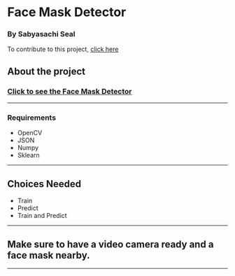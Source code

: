# Face Mask Detector

### By Sabyasachi Seal 

To contribute to this project, [click here](https://github.com/GDSC-TMSL/FaceMaskDetector)

## About the project

### [Click to see the Face Mask Detector](https://github.com/Sabyasachi-Seal/FaceMaskDetector/)

<hr>

### Requirements
- OpenCV
- JSON
- Numpy
- Sklearn

<hr>

## Choices Needed
- Train
- Predict
- Train and Predict

<hr>

## Make sure to have a video camera ready and a face mask nearby.

<hr>


